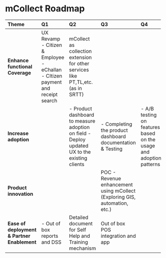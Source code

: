 # mCollect Roadmap

| **Theme** | **Q1** | **Q2** | **Q3** | **Q4** |
| :--- | :--- | :--- | :--- | :--- |
| **Enhance functional Coverage** | UX Revamp - Citizen & Employee - eChallan - CItizen payment and receipt search | mCollect as collection extension for other services like PT,TL,etc. \(as in SRTT\) |   |   |
| **Increase adoption** |   | - Product dashboard to measure adoption on field - Deploy updated UX to the existing clients | - Completing the product dashboard documentation & Testing   | - A/B testing on features based on the usage and adoption patterns   |
| **Product innovation** |   |   | POC - Revenue enhancement using mCollect \(Exploring GIS, automation, etc.\) |   |
| **Ease of deployment & Partner Enablement** | - Out of box reports and DSS | Detailed document for Self Help and Training mechanism | Out of box POS integration and app |   |

